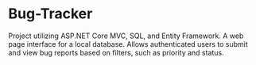 # Bug-Tracker

Project utilizing ASP.NET Core MVC, SQL, and Entity Framework. A web page interface for a local database. Allows authenticated users to submit and view bug reports based on filters, such as priority and status.

